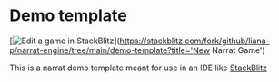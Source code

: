 # Demo template

[![Edit a game in StackBlitz](https://developer.stackblitz.com/img/open_in_stackblitz.svg)](https://stackblitz.com/fork/github/liana-p/narrat-engine/tree/main/demo-template?title='New Narrat Game')

This is a narrat demo template meant for use in an IDE like [StackBlitz](https://stackblitz.com/)

